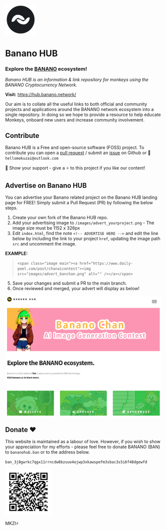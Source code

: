 <img src="https://github.com/HelloMokuzai/banano-hub/blob/main/images/bananohub.png" alt="drawing" width="100" height="100"/>

# Banano HUB
### Explore the [BANANO](https://banano.cc/) ecosystem!

*Banano HUB is an information & link repository for monkeys using the BANANO Cryptocurrency Network.*

**Visit:** https://hub.banano.network/

Our aim is to collate all the useful links to both official and community projects and applications around the BANANO network ecosystem into a single repository. In doing so we hope to provide a resource to help educate Monkeys, onboard new users and increase community involvement.

## Contribute

Banano HUB is a Free and open-source software (FOSS) project. To contribute you can open a [pull request](https://github.com/HelloMokuzai/banano-hub/pulls) / submit an [issue](https://github.com/HelloMokuzai/banano-hub/issues) on Github or 💌 `hellomokuzai@outlook.com`

🤝 Show your support - give a ⭐️ to this project if you like our content!

## Advertise on Banano HUB

You can advertise your Banano related project on the Banano HUB landing page for FREE! Simply submit a Pull Request (PR) by following the below steps.

1. Create your own fork of the Banano HUB repo.
2. Add your advertising image to `/images/advert_yourproject.png` - The image size must be 1152 x 326px
3. Edit `index.html`, find the note `<!-- ADVERTISE HERE -->` and edit the line below by including the link to your project `href`, updating the image path `src` and uncomment the image.

**EXAMPLE:**

>`<span class="image main"><a href="https://www.daily-peel.com/post/chanaicontest"><img src="images/advert_banchan.png" alt="" /></a></span>`

5. Save your changes and submit a PR to the main branch.
6. Once reviewed and merged, your advert will display as below! 

<img src="https://raw.githubusercontent.com/HelloMokuzai/banano-hub/refs/heads/main/images/Advert_Preview.png" alt="drawing"/>

## Donate ❤️

This website is maintained as a labour of love. However, if you wish to show your appreciation for my efforts - please feel free to donate BANANO (BAN) to `bananohub.ban` or to the address below.

`ban_3j8gwrkc7qgx11rrncdw8bzuuo4ojwp3xkawspefm3sbac3s5i6f48dgewfd`

<img src="https://raw.githubusercontent.com/HelloMokuzai/banano-hub/refs/heads/main/images/qr-code.png" alt="drawing" width="150" height="150"/>

MKZI⚡
